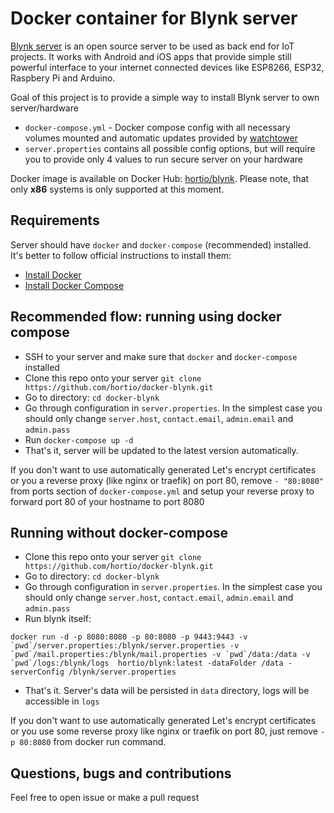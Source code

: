 # Docker container for Blynk server
[Blynk server](https://github.com/blynkkk/blynk-server) is an open source server to be used as back end for IoT projects. It works with Android and iOS apps that provide simple still powerful interface to your internet connected devices like ESP8266, ESP32, Raspbery Pi and Arduino.

Goal of this project is to provide a simple way to install Blynk server to own server/hardware 

- `docker-compose.yml` - Docker compose config with all necessary volumes mounted and automatic updates provided by [watchtower](https://github.com/v2tec/watchtower)
- `server.properties` contains all possible config options, but will require you to provide only 4 values to run secure server on your hardware
 
Docker image is available on Docker Hub: [hortio/blynk](https://hub.docker.com/r/hortio/blynk/). Please note, that only **x86** systems is only supported at this moment.

## Requirements

Server should have `docker` and `docker-compose` (recommended) installed.
It's better to follow official instructions to install them:

- [Install Docker](https://docs.docker.com/install/)
- [Install Docker Compose](https://docs.docker.com/compose/install/)

## Recommended flow: running using docker compose

- SSH to your server and make sure that `docker` and `docker-compose` installed
- Clone this repo onto your server `git clone https://github.com/hortio/docker-blynk.git`
- Go to directory: `cd docker-blynk`
- Go through configuration in `server.properties`. In the simplest case you should only change `server.host`, `contact.email`, `admin.email` and `admin.pass`
- Run `docker-compose up -d`
- That's it, server will be updated to the latest version automatically.

If you don't want to use automatically generated Let's encrypt certificates or you a reverse proxy (like nginx or traefik) on port 80, remove `- "80:8080"` from ports section of `docker-compose.yml` and setup your reverse proxy to forward port 80 of your hostname to port 8080

## Running without docker-compose

- Clone this repo onto your server `git clone https://github.com/hortio/docker-blynk.git`
- Go to directory: `cd docker-blynk`
- Go through configuration in `server.properties`. In the simplest case you should only change `server.host`, `contact.email`, `admin.email` and `admin.pass`
- Run blynk itself: 
```
docker run -d -p 8080:8080 -p 80:8080 -p 9443:9443 -v `pwd`/server.properties:/blynk/server.properties -v `pwd`/mail.properties:/blynk/mail.properties -v `pwd`/data:/data -v `pwd`/logs:/blynk/logs  hortio/blynk:latest -dataFolder /data -serverConfig /blynk/server.properties
```
- That's it. Server's data will be persisted in `data` directory, logs will be accessible in `logs` 

If you don't want to use automatically generated Let's encrypt certificates or you use some reverse proxy like nginx or traefik on port 80, just remove `-p 80:8080` from docker run command. 

## Questions, bugs and contributions
Feel free to open issue or make a pull request
